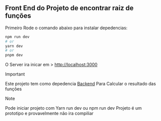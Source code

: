 ## Front End do Projeto de encontrar raiz de funções

Primeiro Rode o comando abaixo para instalar depedencias:

```bash
npm run dev
# or
yarn dev
# or
pnpm dev
```

O Server ira inicar em > [http://localhost:3000](http://localhost:3000) 

> [!IMPORTANT]
> Este projeto tem como depedencia [Backend](https://github.com/pedrozle/zero-math-back)  Para Calcular o resultado das funções

> [!NOTE]
> Pode iniciar projeto com Yarn run dev ou npm run dev
> Projeto é um prototipo e provavelmente não ira compiliar